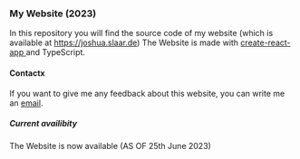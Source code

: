 ### My Website (2023)

In this repository you will find the source code of my website (which is available at <a href="https://joshua.slaar.de" >https://joshua.slaar.de</a>)
The Website is made with <a href="https://create-react-app.dev/"> create-react-app </a> and TypeScript.

#### Contactx

If you want to give me any feedback about this website, you can write me an <a href="mailto:joshu@slaar.de">email</a>.

##### Current availibity

The Website is now available (AS OF 25th June 2023)
